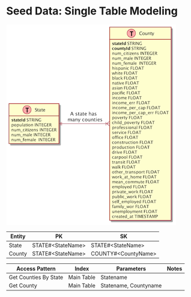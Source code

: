 # Seed Data: Single Table Modeling

![](erd.png)

| Entity | PK                 | SK                   |
|--------|--------------------|----------------------|
| State  | STATE#\<StateName> | STATE#\<StateName>   |
| County | STATE#\<StateName> | COUNTY#\<CountyName> |

| Access Pattern        | Index      | Parameters            | Notes | 
|-----------------------|------------|-----------------------|-------|
| Get Counties By State | Main Table | Statename             |       |
| Get County            | Main Table | Statename, Countyname |
